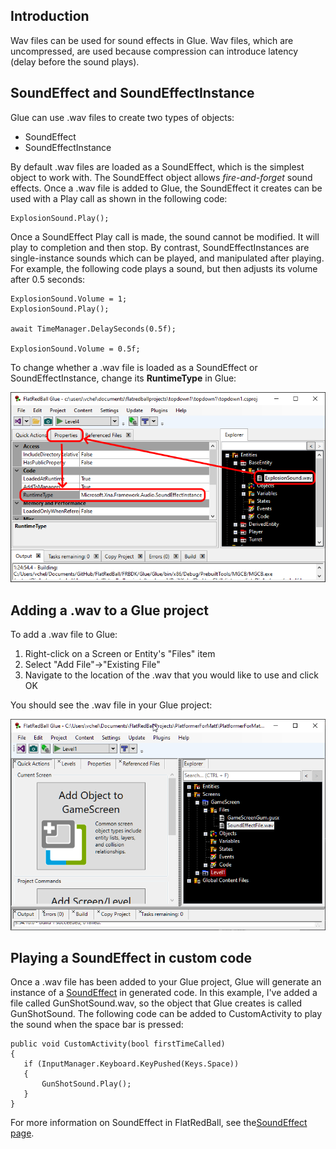 ## Introduction

Wav files can be used for sound effects in Glue. Wav files, which are uncompressed, are used because compression can introduce latency (delay before the sound plays).

## SoundEffect and SoundEffectInstance

Glue can use .wav files to create two types of objects:

-   SoundEffect
-   SoundEffectInstance

By default .wav files are loaded as a SoundEffect, which is the simplest object to work with. The SoundEffect object allows *fire-and-forget* sound effects. Once a .wav file is added to Glue, the SoundEffect it creates can be used with a Play call as shown in the following code:

    ExplosionSound.Play();

Once a SoundEffect Play call is made, the sound cannot be modified. It will play to completion and then stop. By contrast, SoundEffectInstances are single-instance sounds which can be played, and manipulated after playing. For example, the following code plays a sound, but then adjusts its volume after 0.5 seconds:

    ExplosionSound.Volume = 1;
    ExplosionSound.Play();

    await TimeManager.DelaySeconds(0.5f);

    ExplosionSound.Volume = 0.5f;

To change whether a .wav file is loaded as a SoundEffect or SoundEffectInstance, change its **RuntimeType** in Glue:

![](/media/2021-09-img_6150ca47f1f0d.png)

## Adding a .wav to a Glue project

To add a .wav file to Glue:

1.  Right-click on a Screen or Entity's "Files" item
2.  Select "Add File"-\>"Existing File"
3.  Navigate to the location of the .wav that you would like to use and click OK

You should see the .wav file in your Glue project:

![](/media/2021-02-img_603bcad7e65c9.png)

## Playing a SoundEffect in custom code

Once a .wav file has been added to your Glue project, Glue will generate an instance of a [SoundEffect](http://msdn.microsoft.com/en-us/library/microsoft.xna.framework.audio.soundeffect.aspx) in generated code. In this example, I've added a file called GunShotSound.wav, so the object that Glue creates is called GunShotSound. The following code can be added to CustomActivity to play the sound when the space bar is pressed:

    public void CustomActivity(bool firstTimeCalled)
    {
       if (InputManager.Keyboard.KeyPushed(Keys.Space))
       {
           GunShotSound.Play();
       }
    }

For more information on SoundEffect in FlatRedBall, see the[SoundEffect page](/documentation/api/microsoft-xna-framework/microsoft-xna-framework-audio/microsoft-xna-framework-audio-soundeffect/.md).
